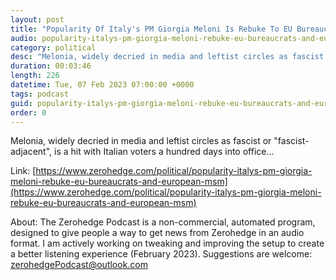 ```yaml
---
layout: post
title: "Popularity Of Italy's PM Giorgia Meloni Is Rebuke To EU Bureaucrats And European MSM"
audio: popularity-italys-pm-giorgia-meloni-rebuke-eu-bureaucrats-and-european-msm-0
category: political
desc: "Melonia, widely decried in media and leftist circles as fascist or &quot;fascist-adjacent&quot;, is a hit with Italian voters a hundred days into office..."
duration: 00:03:46
length: 226
datetime: Tue, 07 Feb 2023 07:00:00 +0000
tags: podcast
guid: popularity-italys-pm-giorgia-meloni-rebuke-eu-bureaucrats-and-european-msm-0
order: 0
---
```

Melonia, widely decried in media and leftist circles as fascist or &quot;fascist-adjacent&quot;, is a hit with Italian voters a hundred days into office...

Link: [https://www.zerohedge.com/political/popularity-italys-pm-giorgia-meloni-rebuke-eu-bureaucrats-and-european-msm](https://www.zerohedge.com/political/popularity-italys-pm-giorgia-meloni-rebuke-eu-bureaucrats-and-european-msm)

About: The Zerohedge Podcast is a non-commercial, automated program, designed to give people a way to get news from Zerohedge in an audio format.  I am actively working on tweaking and improving the setup to create a better listening experience (February 2023).  Suggestions are welcome: [zerohedgePodcast@outlook.com](mailto:zerohedgePodcast@outlook.com)